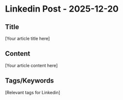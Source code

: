 # Linkedin Post - 2025-12-20

## Title
[Your article title here]

## Content
[Your article content here]

## Tags/Keywords
[Relevant tags for Linkedin]
